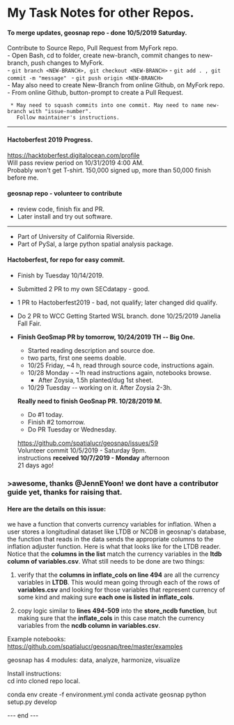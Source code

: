 # My Task Notes for other Repos.  

#### To merge updates, geosnap repo - done 10/5/2019 Saturday.    
     
   Contribute to Source Repo, Pull Request from MyFork repo.  
     - Open Bash, cd to folder, create new-branch, commit changes to new-branch, push changes to MyFork.  
     - ```git branch <NEW-BRANCH>, git checkout <NEW-BRANCH>```
     - ```git add . , git commit -m "message" ```
     - ```git push origin <NEW-BRANCH>```  
     - May also need to create New-Branch from online Github, on MyFork repo.
     - From online Github, button-prompt to create a Pull Request.  
  
     * May need to squash commits into one commit. May need to name new-branch with "issue-number". 
       Follow maintainer's instructions.  

---------------------------------------------------  
#### Hactoberfest 2019 Progress.  

https://hacktoberfest.digitalocean.com/profile  
Will pass review period on 10/31/2019 4:00 AM.  
Probably won't get T-shirt.  150,000 signed up, more than 50,000 finish before me.  

#### geosnap repo - volunteer to contribute

 - review code, finish fix and PR.
 - Later install and try out software.  
 ----------------  
 - Part of University of California Riverside.  
 - Part of PySal, a large python spatial analysis package.  
 
####  Hactoberfest, for repo for easy commit.  
 - Finish by Tuesday 10/14/2019.  
 - Submitted 2 PR to my own SECdatapy - good. 
 - 1 PR to Hactoberfest2019 - bad, not qualify; later changed did qualify. 
 - Do 2 PR to WCC Getting Started WSL branch. done 10/25/2019 Janelia Fall Fair.  
 - **Finish GeoSmap PR by tomorrow, 10/24/2019 TH -- Big One.**  
   * Started reading description and source doe.  
   * two parts, first one seems doable.  
   * 10/25 Friday, ~4 h, read through source code, instructions again.
   * 10/28 Monday - ~1h read instructions again, notebooks browse. 
     - After Zoysia, 1.5h planted/dug 1st sheet.  
   * 10/29 Tuesday -- working on it.  After Zoysia 2-3h.  
   
   **Really need to finish GeoSnap PR.  10/28/2019 M.**  
     - Do #1 today.  
     - Finish #2 tomorrow. 
     - Do PR Tuesday or Wednesday.  
     
   https://github.com/spatialucr/geosnap/issues/59  
     Volunteer commit 10/5/2019 - Saturday 9pm.   
     instructions **received 10/7/2019 - Monday** afternoon  
     21 days ago!  
     
     
### >awesome, thanks @JennEYoon! we dont have a contributor guide yet, thanks for raising that.  

#### Here are the details on this issue:

we have a function that converts currency variables for inflation. When a user stores a longitudinal dataset like LTDB or NCDB in geosnap's database, the function that reads in the data sends the appropriate columns to the inflation adjuster function. Here is what that looks like for the LTDB reader. Notice that the **columns in the list** match the currency variables in the **ltdb column of variables.csv**. What still needs to be done are two things:

1. verify that the **columns in inflate_cols on line 494** are all the currency variables in **LTDB**. This would mean going through each of the rows of **variables.csv** and looking for those variables that represent currency of some kind and making sure **each one is listed in inflate_cols**.

2. copy logic similar to **lines 494-509** into the **store_ncdb function**, but making sure that the **inflate_cols** in this case match the currency variables from the **ncdb column in variables.csv**.  

Example notebooks: https://github.com/spatialucr/geosnap/tree/master/examples  

geosnap has 4 modules: data, analyze, harmonize, visualize  

Install instructions:  
cd into cloned repo local.

conda env create -f environment.yml
conda activate geosnap 
python setup.py develop

--- end --- 
 
     
